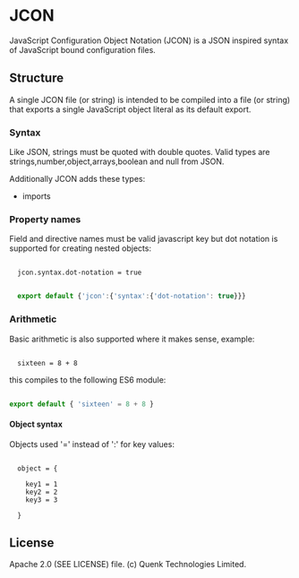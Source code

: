 
# JCON

JavaScript Configuration Object Notation (JCON) is a JSON inspired
syntax of JavaScript bound configuration files.

## Structure

A single JCON file (or string) is intended to be compiled into a file
(or string) that exports a single JavaScript object literal as its default export.

### Syntax

Like JSON, strings must be quoted with double quotes.
Valid types are strings,number,object,arrays,boolean and null from JSON.

Additionally JCON adds these types:
* imports

### Property names

Field and directive names must be valid javascript key but dot notation 
is supported for creating nested objects:

```jcon 

  jcon.syntax.dot-notation = true 

```

```js

  export default {'jcon':{'syntax':{'dot-notation': true}}}

```

### Arithmetic

Basic arithmetic is also supported where it makes sense, example:

```jcon

  sixteen = 8 + 8

```

this compiles to the following ES6 module:

```js

export default { 'sixteen' = 8 + 8 }


```

#### Object syntax

Objects used '=' instead of ':' for key values:

```jcon

  object = {

    key1 = 1
    key2 = 2
    key3 = 3

  }

```

## License

Apache 2.0 (SEE LICENSE) file. (c) Quenk Technologies Limited.
